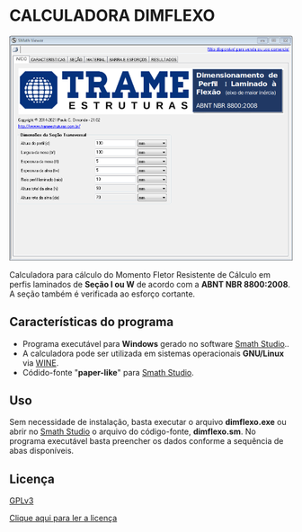 # CALCULADORA DIMFLEXO


![](dimflexo.png)

Calculadora para cálculo do Momento Fletor Resistente de Cálculo em perfis laminados de **Seção I ou W** de acordo com a **ABNT NBR 8800:2008**. A seção também é verificada ao esforço cortante.

## Características do programa

- Programa executável para **Windows** gerado no software [Smath Studio](https://en.smath.com/view/SMathStudio/summary)..
- A calculadora pode ser utilizada em sistemas operacionais **GNU/Linux** via [WINE](https://www.winehq.org).
- Códido-fonte "**paper-like**" para [Smath Studio](https://en.smath.com/view/SMathStudio/summary).



## Uso

Sem necessidade de instalação, basta executar o arquivo **dimflexo.exe** ou abrir no [Smath Studio](https://en.smath.com/view/SMathStudio/summary) o arquivo do código-fonte, **dimflexo.sm**.
No programa executável basta preencher os dados conforme a sequência de abas disponíveis. 


## Licença


[GPLv3](http://www.gnu.org/licenses/)

[Clique aqui para ler a licença](license.txt)




